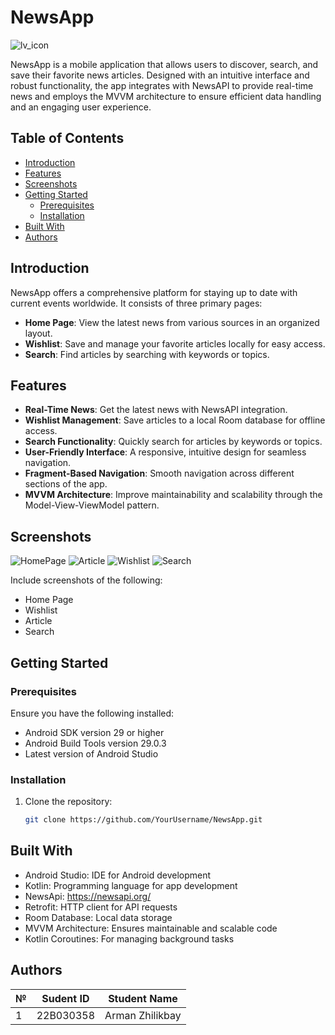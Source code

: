 # NewsApp
![lv_icon](https://github.com/user-attachments/assets/2a934cc4-a6bf-402f-9e4f-76d29ac4de1a)


NewsApp is a mobile application that allows users to discover, search, and save their favorite news articles. Designed with an intuitive interface and robust functionality, the app integrates with NewsAPI to provide real-time news and employs the MVVM architecture to ensure efficient data handling and an engaging user experience.

## Table of Contents
- [Introduction](#introduction)
- [Features](#features)
- [Screenshots](#screenshots)
- [Getting Started](#getting-started)
  - [Prerequisites](#prerequisites)
  - [Installation](#installation)
- [Built With](#built-with)
- [Authors](#authors)

## Introduction

NewsApp offers a comprehensive platform for staying up to date with current events worldwide. It consists of three primary pages:

- **Home Page**: View the latest news from various sources in an organized layout.
- **Wishlist**: Save and manage your favorite articles locally for easy access.
- **Search**: Find articles by searching with keywords or topics.

## Features
- **Real-Time News**: Get the latest news with NewsAPI integration.
- **Wishlist Management**: Save articles to a local Room database for offline access.
- **Search Functionality**: Quickly search for articles by keywords or topics.
- **User-Friendly Interface**: A responsive, intuitive design for seamless navigation.
- **Fragment-Based Navigation**: Smooth navigation across different sections of the app.
- **MVVM Architecture**: Improve maintainability and scalability through the Model-View-ViewModel pattern.
## Screenshots
![HomePage](https://github.com/user-attachments/assets/5cecc109-e5f7-4a4c-956b-d85cc8f94017)
![Article](https://github.com/user-attachments/assets/6a8d9c0a-55cb-45f6-b0da-a3f765259cb2)
![Wishlist](https://github.com/user-attachments/assets/bd818a94-ef2e-4a15-bd29-93dcd1b6c1d0)
![Search](https://github.com/user-attachments/assets/ec1a104b-b098-4c3a-8791-957cd5df1953)


Include screenshots of the following:
- Home Page
- Wishlist
- Article
- Search


## Getting Started

### Prerequisites
Ensure you have the following installed:
- Android SDK version 29 or higher
- Android Build Tools version 29.0.3
- Latest version of Android Studio

### Installation

1. Clone the repository:
   ```bash
   git clone https://github.com/YourUsername/NewsApp.git

## Built With
- Android Studio: IDE for Android development
- Kotlin: Programming language for app development
- NewsApi: https://newsapi.org/
- Retrofit: HTTP client for API requests
- Room Database: Local data storage
- MVVM Architecture: Ensures maintainable and scalable code
- Kotlin Coroutines: For managing background tasks


## Authors
| № | Sudent ID | Student Name |
|-------------|-------------|-------------|
|  1   |  22B030358   |  Arman Zhilikbay   |

